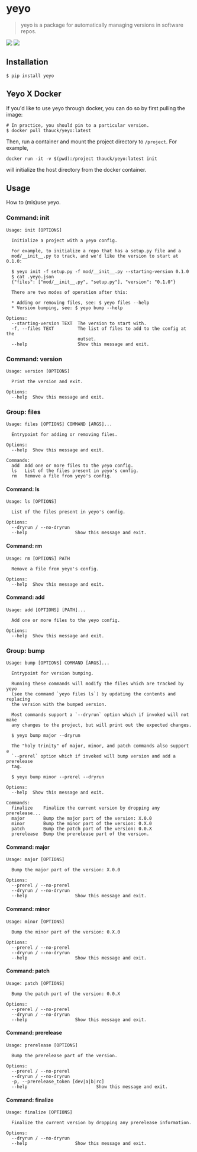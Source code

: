 # yeyo

> yeyo is a package for automatically managing versions in software repos.

[![](https://img.shields.io/pypi/v/yeyo.svg)](https://pypi.python.org/pypi/yeyo)
[![](https://img.shields.io/travis/tshauck/yeyo.svg)](https://travis-ci.org/tshauck/yeyo)

## Installation

```console
$ pip install yeyo
```

## Yeyo X Docker

If you'd like to use yeyo through docker, you can do so by first pulling the image:

```console
# In practice, you should pin to a particular version.
$ docker pull thauck/yeyo:latest
```

Then, run a container and mount the project directory to `/project`. For example,

```console
docker run -it -v $(pwd):/project thauck/yeyo:latest init
```

will initialize the host directory from the docker container.

## Usage

How to (mis)use yeyo.

### Command: init

```console
Usage: init [OPTIONS]

  Initialize a project with a yeyo config.

  For example, to initialize a repo that has a setup.py file and a
  mod/__init__.py to track, and we'd like the version to start at 0.1.0:

  $ yeyo init -f setup.py -f mod/__init__.py --starting-version 0.1.0
  $ cat .yeyo.json
  {"files": ["mod/__init__.py", "setup.py"], "version": "0.1.0"}

  There are two modes of operation after this:

  * Adding or removing files, see: $ yeyo files --help
  * Version bumping, see: $ yeyo bump --help

Options:
  --starting-version TEXT  The version to start with.
  -f, --files TEXT         The list of files to add to the config at the
                           outset.
  --help                   Show this message and exit.
```

### Command: version

```console
Usage: version [OPTIONS]

  Print the version and exit.

Options:
  --help  Show this message and exit.
```

### Group: files

```console
Usage: files [OPTIONS] COMMAND [ARGS]...

  Entrypoint for adding or removing files.

Options:
  --help  Show this message and exit.

Commands:
  add  Add one or more files to the yeyo config.
  ls   List of the files present in yeyo's config.
  rm   Remove a file from yeyo's config.
```

#### Command: ls

```console
Usage: ls [OPTIONS]

  List of the files present in yeyo's config.

Options:
  --dryrun / --no-dryrun
  --help                  Show this message and exit.
```

#### Command: rm

```console
Usage: rm [OPTIONS] PATH

  Remove a file from yeyo's config.

Options:
  --help  Show this message and exit.
```

#### Command: add

```console
Usage: add [OPTIONS] [PATH]...

  Add one or more files to the yeyo config.

Options:
  --help  Show this message and exit.
```

### Group: bump

```console
Usage: bump [OPTIONS] COMMAND [ARGS]...

  Entrypoint for version bumping.

  Running these commands will modify the files which are tracked by yeyo
  (see the command `yeyo files ls`) by updating the contents and replacing
  the version with the bumped version.

  Most commands support a `--dryrun` option which if invoked will not make
  any changes to the project, but will print out the expected changes.

  $ yeyo bump major --dryrun

  The "holy trinity" of major, minor, and patch commands also support a
  `--prerel` option which if invoked will bump version and add a prerelease
  tag.

  $ yeyo bump minor --prerel --dryrun

Options:
  --help  Show this message and exit.

Commands:
  finalize    Finalize the current version by dropping any prerelease...
  major       Bump the major part of the version: X.0.0
  minor       Bump the minor part of the version: 0.X.0
  patch       Bump the patch part of the version: 0.0.X
  prerelease  Bump the prerelease part of the version.
```

#### Command: major

```console
Usage: major [OPTIONS]

  Bump the major part of the version: X.0.0

Options:
  --prerel / --no-prerel
  --dryrun / --no-dryrun
  --help                  Show this message and exit.
```

#### Command: minor

```console
Usage: minor [OPTIONS]

  Bump the minor part of the version: 0.X.0

Options:
  --prerel / --no-prerel
  --dryrun / --no-dryrun
  --help                  Show this message and exit.
```

#### Command: patch

```console
Usage: patch [OPTIONS]

  Bump the patch part of the version: 0.0.X

Options:
  --prerel / --no-prerel
  --dryrun / --no-dryrun
  --help                  Show this message and exit.
```

#### Command: prerelease

```console
Usage: prerelease [OPTIONS]

  Bump the prerelease part of the version.

Options:
  --prerel / --no-prerel
  --dryrun / --no-dryrun
  -p, --prerelease_token [dev|a|b|rc]
  --help                          Show this message and exit.
```

#### Command: finalize

```console
Usage: finalize [OPTIONS]

  Finalize the current version by dropping any prerelease information.

Options:
  --dryrun / --no-dryrun
  --help                  Show this message and exit.
```
